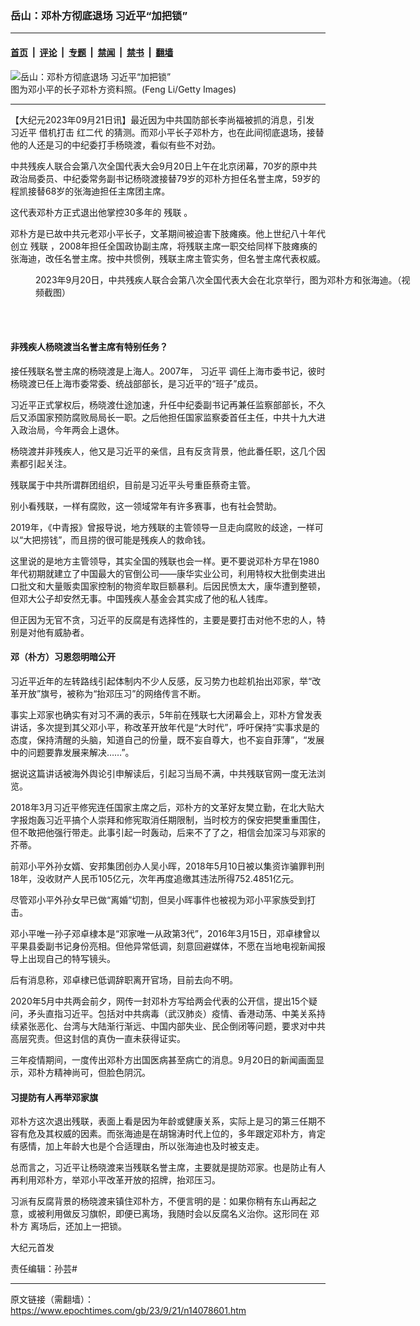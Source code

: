 ### 岳山：邓朴方彻底退场 习近平“加把锁”

---

#### [首页](../../../..?n14078601) &nbsp;|&nbsp; [评论](../../../../../epoch-comment?n14078601) &nbsp;|&nbsp; [专题](../../../../../epoch-special?n14078601) &nbsp;|&nbsp; [禁闻](../../../../../epoch-news?n14078601) &nbsp;|&nbsp; [禁书](../../../../../books?n14078601) &nbsp;|&nbsp; [翻墙](https://github.com/gfw-breaker/nogfw/blob/master/README.md?n14078601)


<div><img alt="岳山：邓朴方彻底退场 习近平“加把锁”" class="attachment-djy_600_400 size-djy_600_400 wp-post-image" src="https://i.epochtimes.com/assets/uploads/2017/03/GettyImages-155766962-600x400.jpg"/>
<div class="caption">
 图为邓小平的长子邓朴方资料照。(Feng Li/Getty Images)
</div></div><hr/><div class="post_content" id="artbody" itemprop="articleBody">
 <!-- article content begin -->
 <p>
  【大纪元2023年09月21日讯】最近因为中共国防部长李尚福被抓的消息，引发
  <ok href="https://www.epochtimes.com/gb/tag/%E4%B9%A0%E8%BF%91%E5%B9%B3.html">
   习近平
  </ok>
  借机打击
  <ok href="https://www.epochtimes.com/gb/tag/%E7%BA%A2%E4%BA%8C%E4%BB%A3.html">
   红二代
  </ok>
  的猜测。而邓小平长子邓朴方，也在此间彻底退场，接替他的人还是习的中纪委打手杨晓渡，看似有些不对劲。
 </p>
 <p>
  中共残疾人联合会第八次全国代表大会9月20日上午在北京闭幕，70岁的原中共政治局委员、中纪委常务副书记杨晓渡接替79岁的邓朴方担任名誉主席，59岁的程凯接替68岁的张海迪担任主席团主席。
 </p>
 <p>
  这代表邓朴方正式退出他掌控30多年的
  <ok href="https://www.epochtimes.com/gb/tag/%E6%AE%8B%E8%81%94.html">
   残联
  </ok>
  。
 </p>
 <p>
  邓朴方是已故中共元老邓小平长子，文革期间被迫害下肢瘫痪。他上世纪八十年代创立
  <ok href="https://www.epochtimes.com/gb/tag/%E6%AE%8B%E8%81%94.html">
   残联
  </ok>
  ，2008年担任全国政协副主席，将残联主席一职交给同样下肢瘫痪的张海迪，改任名誉主席。按中共惯例，残联主席主管实务，但名誉主席代表权威。
 </p>
 <figure aria-describedby="caption-attachment-14078634" class="wp-caption aligncenter" id="attachment_14078634" style="width: 600px">
  <ok href="https://i.epochtimes.com/assets/uploads/2023/09/id14078634-65cba1b49bd894405082b299a670f9b8.png" target="_blank">
   <img alt="" class="size-large wp-image-14078634" src="https://i.epochtimes.com/assets/uploads/2023/09/id14078634-65cba1b49bd894405082b299a670f9b8-600x410.png"/>
  </ok>
  <br/><figcaption class="wp-caption-text" id="caption-attachment-14078634">
   2023年9月20日，中共残疾人联合会第八次全国代表大会在北京举行，图为邓朴方和张海迪。（视频截图）
  </figcaption><br/>
 </figure><br/>
 <h4>
  非残疾人杨晓渡当名誉主席有特别任务？
 </h4>
 <p>
  接任残联名誉主席的杨晓渡是上海人。2007年，
  <ok href="https://www.epochtimes.com/gb/tag/%E4%B9%A0%E8%BF%91%E5%B9%B3.html">
   习近平
  </ok>
  调任上海市委书记，彼时杨晓渡已任上海市委常委、统战部部长，是习近平的“班子”成员。
 </p>
 <p>
  习近平正式掌权后，杨晓渡仕途加速，升任中纪委副书记再兼任监察部部长，不久后又添国家预防腐败局局长一职。之后他担任国家监察委首任主任，中共十九大进入政治局，今年两会上退休。
 </p>
 <p>
  杨晓渡并非残疾人，他又是习近平的亲信，且有反贪背景，他此番任职，这几个因素都引起关注。
 </p>
 <p>
  残联属于中共所谓群团组织，目前是习近平头号重臣蔡奇主管。
 </p>
 <p>
  别小看残联，一样有腐败，这一领域常年有许多赛事，也有社会赞助。
 </p>
 <p>
  2019年，《中青报》曾报导说，地方残联的主管领导一旦走向腐败的歧途，一样可以“大把捞钱”，而且捞的很可能是残疾人的救命钱。
 </p>
 <p>
  这里说的是地方主管领导，其实全国的残联也会一样。更不要说邓朴方早在1980年代初期就建立了中国最大的官倒公司――康华实业公司，利用特权大批倒卖进出口批文和大量贩卖国家控制的物资牟取巨额暴利。后因民愤太大，康华遭到整顿，但邓大公子却安然无事。中国残疾人基金会其实成了他的私人钱库。
 </p>
 <p>
  但正因为无官不贪，习近平的反腐是有选择性的，主要是要打击对他不忠的人，特别是对他有威胁者。
 </p>
 <h4>
  邓（朴方）习恩怨明暗公开
 </h4>
 <p>
  习近平近年的左转路线引起体制内不少人反感，反习势力也趁机抬出邓家，举“改革开放”旗号，被称为“抬邓压习”的网络传言不断。
 </p>
 <p>
  事实上邓家也确实有对习不满的表示，5年前在残联七大闭幕会上，邓朴方曾发表讲话，多次提到其父邓小平，称改革开放年代是“大时代”，呼吁保持“实事求是的态度，保持清醒的头脑，知道自己的份量，既不妄自尊大，也不妄自菲薄”，“发展中的问题要靠发展来解决……”。
 </p>
 <p>
  据说这篇讲话被海外舆论引申解读后，引起习当局不满，中共残联官网一度无法浏览。
 </p>
 <p>
  2018年3月习近平修宪连任国家主席之后，邓朴方的文革好友樊立勤，在北大贴大字报炮轰习近平搞个人崇拜和修宪取消任期限制，当时校方的保安把樊重重围住，但不敢把他强行带走。此事引起一时轰动，后来不了了之，相信会加深习与邓家的芥蒂。
 </p>
 <p>
  前邓小平外孙女婿、安邦集团创办人吴小晖，2018年5月10日被以集资诈骗罪判刑18年，没收财产人民币105亿元，次年再度追缴其违法所得752.4851亿元。
 </p>
 <p>
  尽管邓小平外孙女早已做“离婚”切割，但吴小晖事件也被视为邓小平家族受到打击。
 </p>
 <p>
  邓小平唯一孙子邓卓棣本是“邓家唯一从政第3代”，2016年3月15日，邓卓棣曾以平果县委副书记身份亮相。但他异常低调，刻意回避媒体，不愿在当地电视新闻报导上出现自己的特写镜头。
 </p>
 <p>
  后有消息称，邓卓棣已低调辞职离开官场，目前去向不明。
 </p>
 <p>
  2020年5月中共两会前夕，网传一封邓朴方写给两会代表的公开信，提出15个疑问，矛头直指习近平。包括对中共病毒（武汉肺炎）疫情、香港动荡、中美关系持续紧张恶化、台湾与大陆渐行渐远、中国内部失业、民企倒闭等问题，要求对中共高层究责。但这封信的真伪一直未获得证实。
 </p>
 <p>
  三年疫情期间，一度传出邓朴方出国医病甚至病亡的消息。9月20日的新闻画面显示，邓朴方精神尚可，但脸色阴沉。
 </p>
 <h4>
  习提防有人再举邓家旗
 </h4>
 <p>
  邓朴方这次退出残联，表面上看是因为年龄或健康关系，实际上是习的第三任期不容有危及其权威的因素。而张海迪是在胡锦涛时代上位的，多年跟定邓朴方，肯定有感情，加上年龄大也是个合适理由，所以张海迪也及时被支走。
 </p>
 <p>
  总而言之，习近平让杨晓渡来当残联名誉主席，主要就是提防邓家。也是防止有人再利用邓朴方，举邓小平改革开放的招牌，抬邓压习。
 </p>
 <p>
  习派有反腐背景的杨晓渡来镇住邓朴方，不便言明的是：如果你稍有东山再起之意，或被利用做反习旗帜，即便已离场，我随时会以反腐名义治你。这形同在
  <ok href="https://www.epochtimes.com/gb/tag/%E9%82%93%E6%9C%B4%E6%96%B9.html">
   邓朴方
  </ok>
  离场后，还加上一把锁。
 </p>
 <p>
  大纪元首发
 </p>
 <p>
 </p>
 <p>
  责任编辑：孙芸#
 </p>
 <!-- article content end -->
 <div id="below_article_ad">
 </div>
</div>


---

原文链接（需翻墙）：https://www.epochtimes.com/gb/23/9/21/n14078601.htm